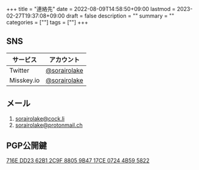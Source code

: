 +++
title = "連絡先"
date = 2022-08-09T14:58:50+09:00
lastmod = 2023-02-27T19:37:08+09:00
draft = false
description = ""
summary = ""
categories = [""]
tags = [""]
+++

## SNS

| サービス   | アカウント                                      |
| ---------- | ----------------------------------------------- |
| Twitter    | [@sorairolake](https://twitter.com/sorairolake) |
| Misskey.io | [@sorairolake](https://misskey.io/@sorairolake) |

## メール

1. <sorairolake@cock.li>
2. <sorairolake@protonmail.ch>

## PGP公開鍵

[716E DD23 62B1 2C9F 8805 9B47 17CE 0724 4B59 5822](/pgp/sorairolake.asc)
